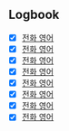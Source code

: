 

## Logbook
- [x] [전화 영어](things:///show?id=QpJBxoMDjqVikEU9NvPm35)
- [x] [전화 영어](things:///show?id=E9qzw3kx3pfYno9PtZcEAw)
- [x] [전화 영어](things:///show?id=EjRyYjZskHGkZtSP7NRUC2)
- [x] [전화 영어](things:///show?id=DCD5C91vbpj2ifBXBaGamg)
- [x] [전화 영어](things:///show?id=W4W7VgAhWYk3kFooomg6ke)
- [x] [전화 영어](things:///show?id=LTRLTYRKCijF2utn7kyC9o)
- [x] [전화 영어](things:///show?id=5oKBRVtaN7gnHCZc4kM6Xo)
- [x] [전화 영어](things:///show?id=6uYpVmfCqDnNyQGvpAo8Z6)